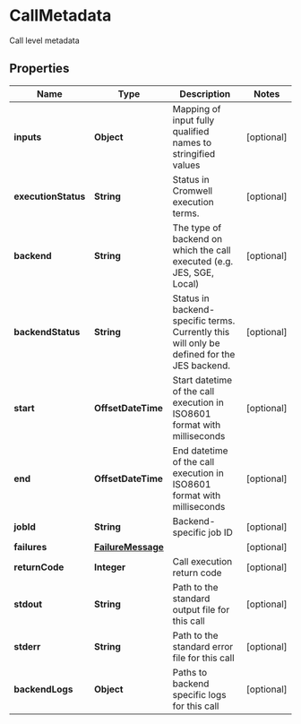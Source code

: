 

# CallMetadata

Call level metadata

## Properties

| Name | Type | Description | Notes |
|------------ | ------------- | ------------- | -------------|
|**inputs** | **Object** | Mapping of input fully qualified names to stringified values |  [optional] |
|**executionStatus** | **String** | Status in Cromwell execution terms. |  [optional] |
|**backend** | **String** | The type of backend on which the call executed (e.g. JES, SGE, Local) |  [optional] |
|**backendStatus** | **String** | Status in backend-specific terms.  Currently this will only be defined for the JES backend. |  [optional] |
|**start** | **OffsetDateTime** | Start datetime of the call execution in ISO8601 format with milliseconds |  [optional] |
|**end** | **OffsetDateTime** | End datetime of the call execution in ISO8601 format with milliseconds |  [optional] |
|**jobId** | **String** | Backend-specific job ID |  [optional] |
|**failures** | [**FailureMessage**](FailureMessage.md) |  |  [optional] |
|**returnCode** | **Integer** | Call execution return code |  [optional] |
|**stdout** | **String** | Path to the standard output file for this call |  [optional] |
|**stderr** | **String** | Path to the standard error file for this call |  [optional] |
|**backendLogs** | **Object** | Paths to backend specific logs for this call |  [optional] |



